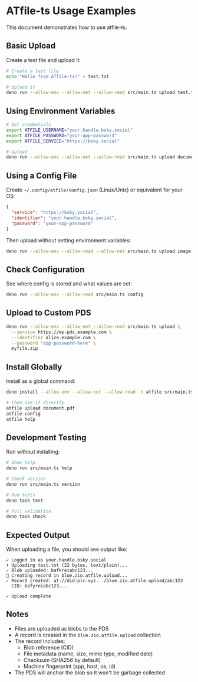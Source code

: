 # ATfile-ts Usage Examples

This document demonstrates how to use atfile-ts.

## Basic Upload

Create a test file and upload it:

```bash
# Create a test file
echo "Hello from ATfile-ts!" > test.txt

# Upload it
deno run --allow-env --allow-net --allow-read src/main.ts upload test.txt
```

## Using Environment Variables

```bash
# Set credentials
export ATFILE_USERNAME="your.handle.bsky.social"
export ATFILE_PASSWORD="your-app-password"
export ATFILE_SERVICE="https://bsky.social"

# Upload
deno run --allow-env --allow-net --allow-read src/main.ts upload document.pdf
```

## Using a Config File

Create `~/.config/atfile/config.json` (Linux/Unix) or equivalent for your OS:

```json
{
  "service": "https://bsky.social",
  "identifier": "your.handle.bsky.social",
  "password": "your-app-password"
}
```

Then upload without setting environment variables:

```bash
deno run --allow-env --allow-read --allow-net src/main.ts upload image.png
```

## Check Configuration

See where config is stored and what values are set:

```bash
deno run --allow-env --allow-read src/main.ts config
```

## Upload to Custom PDS

```bash
deno run --allow-env --allow-net --allow-read src/main.ts upload \
  --service https://my-pds.example.com \
  --identifier alice.example.com \
  --password "app-password-here" \
  myfile.zip
```

## Install Globally

Install as a global command:

```bash
deno install --allow-env --allow-net --allow-read -n atfile src/main.ts

# Then use it directly
atfile upload document.pdf
atfile config
atfile help
```

## Development Testing

Run without installing:

```bash
# Show help
deno run src/main.ts help

# Check version
deno run src/main.ts version

# Run tests
deno task test

# Full validation
deno task check
```

## Expected Output

When uploading a file, you should see output like:

```
✓ Logged in as your.handle.bsky.social
⬆ Uploading test.txt (22 bytes, text/plain)...
✓ Blob uploaded: bafkreiabc123...
📝 Creating record in blue.zio.atfile.upload...
✓ Record created: at://did:plc:xyz.../blue.zio.atfile.upload/abc123
  CID: bafyreiabc123...

✓ Upload complete
```

## Notes

- Files are uploaded as blobs to the PDS
- A record is created in the `blue.zio.atfile.upload` collection
- The record includes:
  - Blob reference (CID)
  - File metadata (name, size, mime type, modified date)
  - Checksum (SHA256 by default)
  - Machine fingerprint (app, host, os, id)
- The PDS will anchor the blob so it won't be garbage collected
